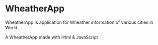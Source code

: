 # WheatherApp
WheatherApp is application for Wheather information of various cities in World

A WheatherApp made with Html & JavaScript

